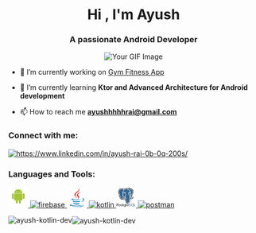 <h1 align="center">Hi , I'm Ayush</h1>
<h3 align="center">A passionate Android Developer</h3>
<p align="center">
  <img src="https://github.com/Ayush-Kotlin-Dev/profilereadme/blob/main/android.gif" alt="Your GIF Image" width="300" height="300">
</p>

- 🔭 I’m currently working on [Gym Fitness App ](https://github.com/Ayush-Kotlin-Dev/FitnessApp_For_Gym)

- 🌱 I’m currently learning **Ktor and Advanced Architecture for Android development**

- 📫 How to reach me **ayushhhhhrai@gmail.com**
<h3 align="left">Connect with me:</h3>
<p align="left">
<a href="https://linkedin.com/in/https://www.linkedin.com/in/ayush-rai-0b-0q-200s/" target="blank"><img align="center" src="https://raw.githubusercontent.com/rahuldkjain/github-profile-readme-generator/master/src/images/icons/Social/linked-in-alt.svg" alt="https://www.linkedin.com/in/ayush-rai-0b-0q-200s/" height="30" width="40" /></a>
</p>

<h3 align="left">Languages and Tools:</h3>
<p align="left"> <a href="https://developer.android.com" target="_blank" rel="noreferrer"> <img src="https://raw.githubusercontent.com/devicons/devicon/master/icons/android/android-original-wordmark.svg" alt="android" width="40" height="40"/> </a> <a href="https://firebase.google.com/" target="_blank" rel="noreferrer"> <img src="https://www.vectorlogo.zone/logos/firebase/firebase-icon.svg" alt="firebase" width="40" height="40"/> </a> <a href="https://www.java.com" target="_blank" rel="noreferrer"> <img src="https://raw.githubusercontent.com/devicons/devicon/master/icons/java/java-original.svg" alt="java" width="40" height="40"/> </a> <a href="https://kotlinlang.org" target="_blank" rel="noreferrer"> <img src="https://www.vectorlogo.zone/logos/kotlinlang/kotlinlang-icon.svg" alt="kotlin" width="40" height="40"/> </a> <a href="https://www.postgresql.org" target="_blank" rel="noreferrer"> <img src="https://raw.githubusercontent.com/devicons/devicon/master/icons/postgresql/postgresql-original-wordmark.svg" alt="postgresql" width="40" height="40"/> </a> <a href="https://postman.com" target="_blank" rel="noreferrer"> <img src="https://www.vectorlogo.zone/logos/getpostman/getpostman-icon.svg" alt="postman" width="40" height="40"/> </a> </p>

<p><img align="left" src="https://github-readme-stats.vercel.app/api/top-langs?username=ayush-kotlin-dev&show_icons=true&locale=en&layout=compact" alt="ayush-kotlin-dev" /></p>

<p><img align="center" src="https://github-readme-streak-stats.herokuapp.com/?user=ayush-kotlin-dev&" alt="ayush-kotlin-dev" /></p>
